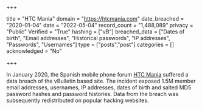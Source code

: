 +++

title = "HTC Mania"
domain = "https://htcmania.com"
date_breached = "2020-01-04"
date = "2022-05-04"
record_count = "1,488,089"
privacy = "Public"
Verified = "True"
hashing = ["vB"]
breached_data = ["Dates of birth", "Email addresses", "Historical passwords", "IP addresses", "Passwords", "Usernames"]
type = ["posts","post"]
categories = []
acknowledged = "No"


+++


In January 2020, the Spanish mobile phone forum <a href="https://www.htcmania.com" target="_blank" rel="noopener">HTC Mania</a> suffered a data breach of the vBulletin based site. The incident exposed 1.5M member email addresses, usernames, IP addresses, dates of birth and salted MD5 password hashes and password histories. Data from the breach was subsequently redistributed on popular hacking websites.

